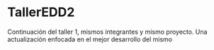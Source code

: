 # TallerEDD2
Continuación del taller 1, mismos integrantes y mismo proyecto. Una actualización enfocada en el mejor desarrollo del mismo
